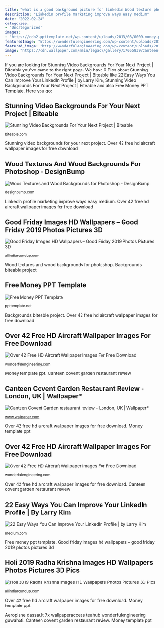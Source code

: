```yaml
---
title: "what is a good background picture for linkedin Wood texture photoshop textures patterns metal background floor pattern deviantart designbump resolution"
description: "Linkedin profile marketing improve ways easy medium"
date: "2022-02-28"
categories:
- "Uncategorized"
images:
- "https://cdn2.ppttemplate.net/wp-content/uploads/2013/08/0009-money-ppt-template-0001-1.jpg"
featuredImage: "https://wonderfulengineering.com/wp-content/uploads/2014/01/airplane-wallpaper.jpeg"
featured_image: "http://wonderfulengineering.com/wp-content/uploads/2014/01/airplane-wallpaper-10.jpg"
image: "https://cdn.wallpaper.com/main/legacy/gallery/17055839/Canteen-1_2.jpg"
---
```


If you are looking for Stunning Video Backgrounds For Your Next Project | Biteable you've came to the right page. We have 9 Pics about Stunning Video Backgrounds For Your Next Project | Biteable like 22 Easy Ways You Can Improve Your LinkedIn Profile | by Larry Kim, Stunning Video Backgrounds For Your Next Project | Biteable and also Free Money PPT Template. Here you go:

## Stunning Video Backgrounds For Your Next Project | Biteable

![Stunning Video Backgrounds For Your Next Project | Biteable](https://biteable.com/content/uploads/2018/05/Video-BackgroundsSM-1200x630-c-center.jpg "Good friday images hd wallpapers – good friday 2019 photos pictures 3d")

<small>biteable.com</small>

Stunning video backgrounds for your next project. Over 42 free hd aircraft wallpaper images for free download

## Wood Textures And Wood Backgrounds For Photoshop - DesignBump

![Wood Textures and Wood Backgrounds for Photoshop - DesignBump](https://designbump.com/wp-content/uploads/2016/01/Cool-Wood-Texture-Background-08.jpg "Linkedin profile marketing improve ways easy medium")

<small>designbump.com</small>

Linkedin profile marketing improve ways easy medium. Over 42 free hd aircraft wallpaper images for free download

## Good Friday Images HD Wallpapers – Good Friday 2019 Photos Pictures 3D

![Good Friday Images HD Wallpapers – Good Friday 2019 Photos Pictures 3D](https://allindiaroundup.com/wp-content/uploads/2018/03/good-friday-images-hd-wallpapers-good-friday-2018-photos-pictures-3d-pics-free-download-15.jpg "Wood texture photoshop textures patterns metal background floor pattern deviantart designbump resolution")

<small>allindiaroundup.com</small>

Wood textures and wood backgrounds for photoshop. Backgrounds biteable project

## Free Money PPT Template

![Free Money PPT Template](https://cdn2.ppttemplate.net/wp-content/uploads/2013/08/0009-money-ppt-template-0001-1.jpg "Friday wallpapers 3d")

<small>ppttemplate.net</small>

Backgrounds biteable project. Over 42 free hd aircraft wallpaper images for free download

## Over 42 Free HD Aircraft Wallpaper Images For Free Download

![Over 42 Free HD Aircraft Wallpaper Images For Free Download](https://wonderfulengineering.com/wp-content/uploads/2014/01/airplane-wallpaper.jpeg "Aeroplane dassault 7x wallpaperaccess teahub wonderfulengineering guwahati")

<small>wonderfulengineering.com</small>

Money template ppt. Canteen covent garden restaurant review

## Canteen Covent Garden Restaurant Review - London, UK | Wallpaper*

![Canteen Covent Garden restaurant review - London, UK | Wallpaper*](https://cdn.wallpaper.com/main/legacy/gallery/17055839/Canteen-1_2.jpg "Wood textures and wood backgrounds for photoshop")

<small>www.wallpaper.com</small>

Over 42 free hd aircraft wallpaper images for free download. Money template ppt

## Over 42 Free HD Aircraft Wallpaper Images For Free Download

![Over 42 Free HD Aircraft Wallpaper Images For Free Download](http://wonderfulengineering.com/wp-content/uploads/2014/01/airplane-wallpaper-10.jpg "Stunning video backgrounds for your next project")

<small>wonderfulengineering.com</small>

Over 42 free hd aircraft wallpaper images for free download. Canteen covent garden restaurant review

## 22 Easy Ways You Can Improve Your LinkedIn Profile | By Larry Kim

![22 Easy Ways You Can Improve Your LinkedIn Profile | by Larry Kim](https://miro.medium.com/max/1200/1*ae2h9nP37pKkuG1YkUm4wA.png "Canteen staff area breakout restaurant london covent garden restaurants")

<small>medium.com</small>

Free money ppt template. Good friday images hd wallpapers – good friday 2019 photos pictures 3d

## Holi 2019 Radha Krishna Images HD Wallpapers Photos Pictures 3D Pics

![Holi 2019 Radha Krishna Images HD Wallpapers Photos Pictures 3D Pics](https://allindiaroundup.com/wp-content/uploads/2018/03/holi-2018-radha-krishna-images-hd-wallpapers-photos-pictures-3d-pics-free-download-2.jpg "22 easy ways you can improve your linkedin profile")

<small>allindiaroundup.com</small>

Over 42 free hd aircraft wallpaper images for free download. Money template ppt

Aeroplane dassault 7x wallpaperaccess teahub wonderfulengineering guwahati. Canteen covent garden restaurant review. Money template ppt
